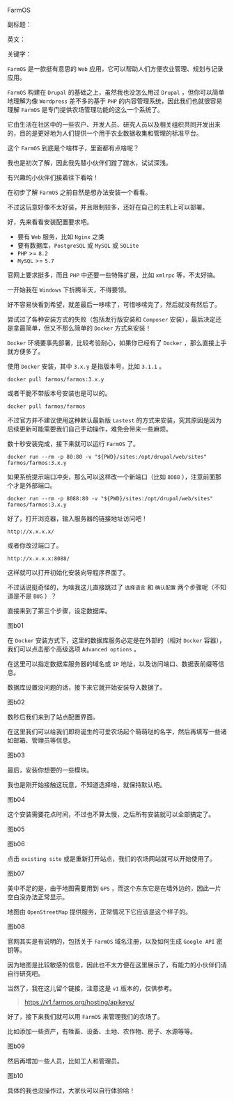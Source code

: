 FarmOS

副标题：

英文：

关键字：





`FarmOS` 是一款挺有意思的 `Web` 应用，它可以帮助人们方便农业管理、规划与记录应用。

`FarmOS` 构建在 `Drupal` 的基础之上，虽然我也没怎么用过 `Drupal` ，但你可以简单地理解为像 `Wordpress` 差不多的基于 `PHP` 的内容管理系统，因此我们也就很容易理解 `FarmOS` 是专门提供农场管理功能的这么一个系统了。

它由生活在社区中的一些农户、开发人员、研究人员以及相关组织共同开发出来的，目的是更好地为人们提供一个用于农业数据收集和管理的标准平台。



这个 `FarmOS` 到底是个啥样子，里面都有点啥呢？

我也是初次了解，因此我先替小伙伴们蹚了蹚水，试试深浅。

有兴趣的小伙伴们接着往下看哈！



在初步了解 `FarmOS` 之前自然是想办法安装一个看看。

不过这玩意好像不太好装，并且限制较多，还好在自己的主机上可以部署。

好，先来看看安装配置要求吧。

* 要有 `Web` 服务，比如 `Nginx` 之类
* 要有数据库，`PostgreSQL` 或 `MySQL` 或 `SQLite`
* `PHP` >= `8.2`
* `MySQL` >= `5.7`



官网上要求挺多，而且 `PHP` 中还要一些特殊扩展，比如 `xmlrpc` 等，不太好搞。

一开始我在 `Windows` 下折腾半天，不得要领。

好不容易快看到希望，就差最后一哆嗦了，可惜哆嗦完了，然后就没有然后了。

尝试过了各种安装方式的失败（包括发行版安装和 `Composer` 安装），最后决定还是拿最简单，但又不那么简单的 `Docker` 方式来安装！



`Docker` 环境要事先部署，比较考验耐心，如果你已经有了 `Docker` ，那么直接上手就方便多了。

使用 `Docker` 安装，其中 `3.x.y` 是指版本号，比如 `3.1.1` 。

```
docker pull farmos/farmos:3.x.y
```



或者干脆不带版本号安装也是可以的。

```
docker pull farmos/farmos
```

不过官方并不建议使用这种默认最新版 `Lastest` 的方式来安装，究其原因是因为后续更新可能需要我们自己手动操作，难免会带来一些麻烦。



数十秒安装完成，接下来就可以运行 `FarmOS` 了。

```
docker run --rm -p 80:80 -v "${PWD}/sites:/opt/drupal/web/sites" farmos/farmos:3.x.y
```



如果系统提示端口冲突，那么可以这样改一个新端口（比如 `8088` ），注意前面那个才是外部端口。

```
docker run --rm -p 8088:80 -v "${PWD}/sites:/opt/drupal/web/sites" farmos/farmos:3.x.y
```



好了，打开浏览器，输入服务器的链接地址访问吧！

```
http://x.x.x.x/
```

或者你改过端口了。

```
http://x.x.x.x:8088/
```



这样就可以打开初始化安装向导程序界面了。

不过话说挺奇怪的，为啥我这儿直接跳过了 `选择语言` 和 `确认配置` 两个步骤呢（不知道是不是 `BUG` ）？

直接来到了第三个步骤，设定数据库。

图b01



在 `Docker` 安装方式下，这里的数据库服务必定是在外部的（相对 `Docker` 容器），我们可以点击那个高级选项 `Advanced options` 。

在这里可以指定数据库服务器的域名或 `IP` 地址，以及访问端口、数据表前缀等信息。

数据库设置没问题的话，接下来它就开始安装导入数据了。

图b02



数秒后我们来到了站点配置界面。

在这里我们可以给我们即将诞生的可爱农场起个萌萌哒的名字，然后再填写一些诸如邮箱、管理员等信息。

图b03



最后，安装你想要的一些模块。

我也是刚开始接触这玩意，不知道选择啥，就保持默认吧。

图b04



这个安装需要花点时间，不过也不算太慢，之后所有安装就可以全部搞定了。

图b05

图b06



点击 `existing site` 或是重新打开站点，我们的农场网站就可以开始使用了。

图b07



美中不足的是，由于地图需要用到 `GPS` ，而这个东东它是在墙外边的，因此一片空白没办法正常显示。

地图由 `OpenStreetMap` 提供服务，正常情况下它应该是这个样子的。

图b08



官网其实是有说明的，包括关于 `FarmOS` 域名注册，以及如何生成 `Google API` 密钥等。

因为地图是比较敏感的信息，因此也不太方便在这里展示了，有能力的小伙伴们请自行研究吧。

当然了，我在这儿留个链接，注意这是 `v1` 版本的，仅供参考。

> https://v1.farmos.org/hosting/apikeys/



好了，接下来我们就可以用 `FarmOS` 来管理我们的农场了。

比如添加一些资产，有牲畜、设备、土地、农作物、房子、水源等等。

图b09



然后再增加一些人员，比如工人和管理员。

图b10



具体的我也没操作过，大家伙可以自行体验哈！







